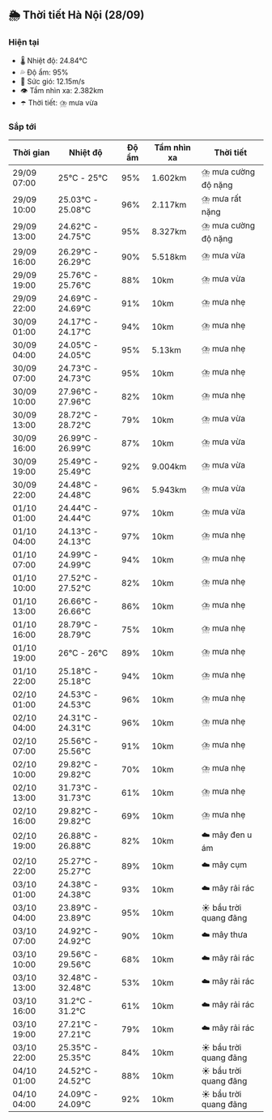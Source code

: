 ## 🌦️ Thời tiết Hà Nội (28/09)

### Hiện tại

- 🌡️ Nhiệt độ: 24.84℃
- 💦 Độ ẩm: 95%
- 💨 Sức gió: 12.15m/s
- 👁️ Tầm nhìn xa: 2.382km
- ☂️ Thời tiết: ⛈️ mưa vừa

### Sắp tới

| Thời gian | Nhiệt độ | Độ ẩm | Tầm nhìn xa | Thời tiết |
| --- | --- | --- | --- | --- |
| 29/09 07:00 | 25℃ - 25℃ | 95% | 1.602km | ⛈️ mưa cường độ nặng |
| 29/09 10:00 | 25.03℃ - 25.08℃ | 96% | 2.117km | ⛈️ mưa rất nặng |
| 29/09 13:00 | 24.62℃ - 24.75℃ | 95% | 8.327km | ⛈️ mưa cường độ nặng |
| 29/09 16:00 | 26.29℃ - 26.29℃ | 90% | 5.518km | ⛈️ mưa vừa |
| 29/09 19:00 | 25.76℃ - 25.76℃ | 88% | 10km | ⛈️ mưa vừa |
| 29/09 22:00 | 24.69℃ - 24.69℃ | 91% | 10km | ⛈️ mưa nhẹ |
| 30/09 01:00 | 24.17℃ - 24.17℃ | 94% | 10km | ⛈️ mưa nhẹ |
| 30/09 04:00 | 24.05℃ - 24.05℃ | 95% | 5.13km | ⛈️ mưa nhẹ |
| 30/09 07:00 | 24.73℃ - 24.73℃ | 95% | 10km | ⛈️ mưa nhẹ |
| 30/09 10:00 | 27.96℃ - 27.96℃ | 82% | 10km | ⛈️ mưa nhẹ |
| 30/09 13:00 | 28.72℃ - 28.72℃ | 79% | 10km | ⛈️ mưa vừa |
| 30/09 16:00 | 26.99℃ - 26.99℃ | 87% | 10km | ⛈️ mưa vừa |
| 30/09 19:00 | 25.49℃ - 25.49℃ | 92% | 9.004km | ⛈️ mưa vừa |
| 30/09 22:00 | 24.48℃ - 24.48℃ | 96% | 5.943km | ⛈️ mưa vừa |
| 01/10 01:00 | 24.44℃ - 24.44℃ | 97% | 10km | ⛈️ mưa vừa |
| 01/10 04:00 | 24.13℃ - 24.13℃ | 97% | 10km | ⛈️ mưa nhẹ |
| 01/10 07:00 | 24.99℃ - 24.99℃ | 94% | 10km | ⛈️ mưa nhẹ |
| 01/10 10:00 | 27.52℃ - 27.52℃ | 82% | 10km | ⛈️ mưa nhẹ |
| 01/10 13:00 | 26.66℃ - 26.66℃ | 86% | 10km | ⛈️ mưa nhẹ |
| 01/10 16:00 | 28.79℃ - 28.79℃ | 75% | 10km | ⛈️ mưa nhẹ |
| 01/10 19:00 | 26℃ - 26℃ | 89% | 10km | ⛈️ mưa nhẹ |
| 01/10 22:00 | 25.18℃ - 25.18℃ | 94% | 10km | ⛈️ mưa nhẹ |
| 02/10 01:00 | 24.53℃ - 24.53℃ | 96% | 10km | ⛈️ mưa nhẹ |
| 02/10 04:00 | 24.31℃ - 24.31℃ | 96% | 10km | ⛈️ mưa nhẹ |
| 02/10 07:00 | 25.56℃ - 25.56℃ | 91% | 10km | ⛈️ mưa nhẹ |
| 02/10 10:00 | 29.82℃ - 29.82℃ | 70% | 10km | ⛈️ mưa nhẹ |
| 02/10 13:00 | 31.73℃ - 31.73℃ | 61% | 10km | ⛈️ mưa nhẹ |
| 02/10 16:00 | 29.82℃ - 29.82℃ | 69% | 10km | ⛈️ mưa nhẹ |
| 02/10 19:00 | 26.88℃ - 26.88℃ | 82% | 10km | ☁️ mây đen u ám |
| 02/10 22:00 | 25.27℃ - 25.27℃ | 89% | 10km | ☁️ mây cụm |
| 03/10 01:00 | 24.38℃ - 24.38℃ | 93% | 10km | ☁️ mây rải rác |
| 03/10 04:00 | 23.89℃ - 23.89℃ | 95% | 10km | ☀️ bầu trời quang đãng |
| 03/10 07:00 | 24.92℃ - 24.92℃ | 90% | 10km | ☁️ mây thưa |
| 03/10 10:00 | 29.56℃ - 29.56℃ | 68% | 10km | ☁️ mây rải rác |
| 03/10 13:00 | 32.48℃ - 32.48℃ | 53% | 10km | ☁️ mây rải rác |
| 03/10 16:00 | 31.2℃ - 31.2℃ | 61% | 10km | ☁️ mây rải rác |
| 03/10 19:00 | 27.21℃ - 27.21℃ | 79% | 10km | ☁️ mây rải rác |
| 03/10 22:00 | 25.35℃ - 25.35℃ | 84% | 10km | ☀️ bầu trời quang đãng |
| 04/10 01:00 | 24.52℃ - 24.52℃ | 88% | 10km | ☀️ bầu trời quang đãng |
| 04/10 04:00 | 24.09℃ - 24.09℃ | 92% | 10km | ☀️ bầu trời quang đãng |
